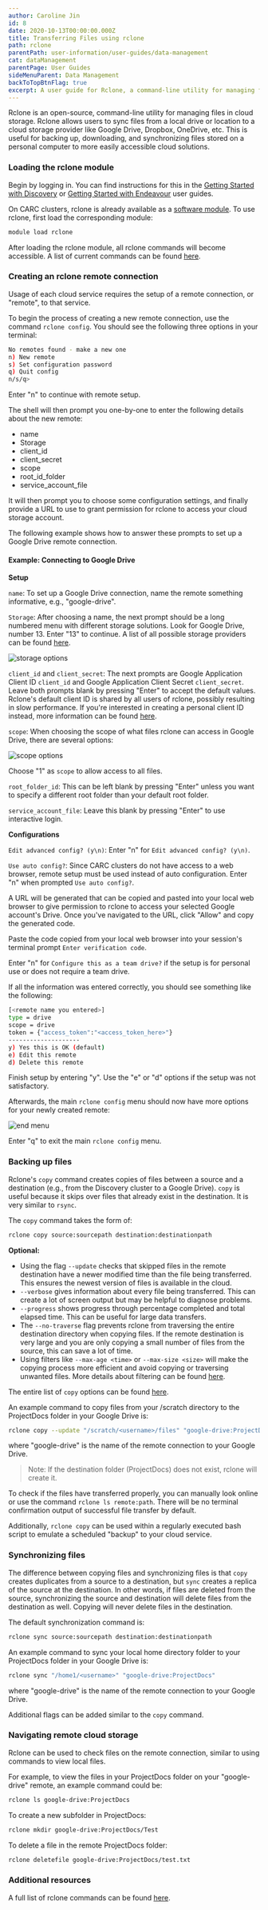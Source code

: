 ```yaml
---
author: Caroline Jin
id: 8
date: 2020-10-13T00:00:00.000Z
title: Transferring Files using rclone
path: rclone
parentPath: user-information/user-guides/data-management
cat: dataManagement
parentPage: User Guides
sideMenuParent: Data Management
backToTopBtnFlag: true
excerpt: A user guide for Rclone, a command-line utility for managing files in cloud storage.
---
```


Rclone is an open-source, command-line utility for managing files in cloud storage. Rclone allows users to sync files from a local drive or location to a cloud storage provider like Google Drive, Dropbox, OneDrive, etc. This is useful for backing up, downloading, and synchronizing files stored on a personal computer to more easily accessible cloud solutions.

### Loading the rclone module

Begin by logging in. You can find instructions for this in the [Getting Started with Discovery](/user-information/user-guides/high-performance-computing/discovery/getting-started-discovery) or [Getting Started with Endeavour](/user-information/user-guides/high-performance-computing/discovery/getting-started-endeavour) user guides.

On CARC clusters, rclone is already available as a [software module](/user-information/user-guides/software-and-programming/lmod). To use rclone, first load the corresponding module:

```sh
module load rclone
```

After loading the rclone module, all rclone commands will become accessible. A list of current commands can be found [here](https://rclone.org/commands/).

### Creating an rclone remote connection

Usage of each cloud service requires the setup of a remote connection, or "remote", to that service.

To begin the process of creating a new remote connection, use the command `rclone config`. You should see the following three options in your terminal:

```sh
No remotes found - make a new one 
n) New remote 
s) Set configuration password 
q) Quit config 
n/s/q>
```

Enter "n" to continue with remote setup.

The shell will then prompt you one-by-one to enter the following details about the new remote:

 - name
 - Storage
 - client_id
 - client_secret
 - scope
 - root\_id\_folder
 - service\_account\_file

It will then prompt you to choose some configuration settings, and finally provide a URL to use to grant permission for rclone to access your cloud storage account.

The following example shows how to answer these prompts to set up a Google Drive remote connection.

#### Example: Connecting to Google Drive

**Setup**

`name`: To set up a Google Drive connection, name the remote something informative, e.g., "google-drive".

`Storage`: After choosing a name, the next prompt should be a long numbered menu with different storage solutions. Look for Google Drive, number 13. Enter "13" to continue. A list of all possible storage providers can be found [here](https://github.com/rclone/rclone/blob/master/README.md).

![storage options](/images/rclone-images/storage.PNG)

`client_id` and `client_secret`: The next prompts are Google Application Client ID `client_id` and Google Application Client Secret `client_secret`. Leave both prompts blank by pressing "Enter" to accept the default values. Rclone's default client ID is shared by all users of rclone, possibly resulting in slow performance. If you're interested in creating a personal client ID instead, more information can be found [here](https://rclone.org/drive/#making-your-own-client-id).

`scope`: When choosing the scope of what files rclone can access in Google Drive, there are several options:

![scope options](/images/rclone-images/scope.PNG)

Choose "1" as `scope` to allow access to all files. 

`root_folder_id`: This can be left blank by pressing "Enter" unless you want to specify a different root folder than your default root folder.

`service_account_file`: Leave this blank by pressing "Enter" to use interactive login. 

**Configurations**

`Edit advanced config? (y\n)`: Enter "n" for `Edit advanced config? (y\n)`.

`Use auto config?`: Since CARC clusters do not have access to a web browser, remote setup must be used instead of auto configuration. Enter "n" when prompted `Use auto config?`.

A URL will be generated that can be copied and pasted into your local web browser to give permission to rclone to access your selected Google account's Drive. Once you've navigated to the URL, click "Allow" and copy the generated code. 

Paste the code copied from your local web browser into your session's terminal prompt `Enter verification code`.

Enter "n" for `Configure this as a team drive?` if the setup is for personal use or does not require a team drive. 

If all the information was entered correctly, you should see something like the following:

```sh
[<remote name you entered>]
type = drive
scope = drive
token = {"access_token":"<access_token_here>"}
--------------------
y) Yes this is OK (default)
e) Edit this remote
d) Delete this remote
```

Finish setup by entering "y". Use the "e" or "d" options if the setup was not satisfactory. 

Afterwards, the main `rclone config` menu should now have more options for your newly created remote:

![end menu](/images/rclone-images/finish.PNG)

Enter "q" to exit the main `rclone config` menu.

### Backing up files

Rclone's `copy` command creates copies of files between a source and a destination (e.g., from the Discovery cluster to a Google Drive). `copy` is useful because it skips over files that already exist in the destination. It is very similar to `rsync`.

The `copy` command takes the form of:

```sh
rclone copy source:sourcepath destination:destinationpath
```

**Optional:**

* Using the flag `--update` checks that skipped files in the remote destination have a newer modified time than the file being transferred. This ensures the newest version of files is available in the cloud.
* `--verbose` gives information about every file being transferred. This can create a lot of screen output but may be helpful to diagnose problems. 
* `--progress` shows progress through percentage completed and total elapsed time. This can be useful for large data transfers. 
* The `--no-traverse` flag prevents rclone from traversing the entire destination directory when copying files. If the remote destination is very large and you are only copying a small number of files from the source, this can save a lot of time.
* Using filters like `--max-age <time>` or `--max-size <size>` will make the copying process more efficient and avoid copying or traversing unwanted files. More details about filtering can be found [here](https://rclone.org/filtering/). 

The entire list of `copy` options can be found [here](https://rclone.org/docs/).

An example command to copy files from your /scratch directory to the ProjectDocs folder in your Google Drive is:

```sh
rclone copy --update "/scratch/<username>/files" "google-drive:ProjectDocs"
```

where "google-drive" is the name of the remote connection to your Google Drive.

> Note: If the destination folder (ProjectDocs) does not exist, rclone will create it.

To check if the files have transferred properly, you can manually look online or use the command `rclone ls remote:path`. There will be no terminal confirmation output of successful file transfer by default.

Additionally, `rclone copy` can be used within a regularly executed bash script to emulate a scheduled "backup" to your cloud service.

### Synchronizing files

The difference between copying files and synchronizing files is that `copy` creates duplicates from a source to a destination, but `sync` creates a replica of the source at the destination. In other words, if files are deleted from the source, synchronizing the source and destination will delete files from the destination as well. Copying will never delete files in the destination. 

The default synchronization command is:

```sh
rclone sync source:sourcepath destination:destinationpath
```

An example command to sync your local home directory folder to your ProjectDocs folder in your Google Drive is:

```sh
rclone sync "/home1/<username>" "google-drive:ProjectDocs"
```

where "google-drive" is the name of the remote connection to your Google Drive.

Additional flags can be added similar to the `copy` command. 

### Navigating remote cloud storage

Rclone can be used to check files on the remote connection, similar to using commands to view local files. 

For example, to view the files in your ProjectDocs folder on your "google-drive" remote, an example command could be:

```sh
rclone ls google-drive:ProjectDocs
```

To create a new subfolder in ProjectDocs:

```sh
rclone mkdir google-drive:ProjectDocs/Test
```

To delete a file in the remote ProjectDocs folder:

```sh
rclone deletefile google-drive:ProjectDocs/test.txt
```

### Additional resources

A full list of rclone commands can be found [here](https://rclone.org/commands/).